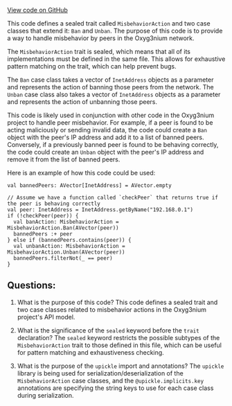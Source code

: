 [View code on GitHub](https://github.com/alephium/alephium/api/src/main/scala/org/alephium/api/model/MisbehaviorAction.scala)

This code defines a sealed trait called `MisbehaviorAction` and two case classes that extend it: `Ban` and `Unban`. The purpose of this code is to provide a way to handle misbehavior by peers in the Oxyg3nium network. 

The `MisbehaviorAction` trait is sealed, which means that all of its implementations must be defined in the same file. This allows for exhaustive pattern matching on the trait, which can help prevent bugs. 

The `Ban` case class takes a vector of `InetAddress` objects as a parameter and represents the action of banning those peers from the network. The `Unban` case class also takes a vector of `InetAddress` objects as a parameter and represents the action of unbanning those peers. 

This code is likely used in conjunction with other code in the Oxyg3nium project to handle peer misbehavior. For example, if a peer is found to be acting maliciously or sending invalid data, the code could create a `Ban` object with the peer's IP address and add it to a list of banned peers. Conversely, if a previously banned peer is found to be behaving correctly, the code could create an `Unban` object with the peer's IP address and remove it from the list of banned peers. 

Here is an example of how this code could be used:

```
val bannedPeers: AVector[InetAddress] = AVector.empty

// Assume we have a function called `checkPeer` that returns true if the peer is behaving correctly
val peer: InetAddress = InetAddress.getByName("192.168.0.1")
if (!checkPeer(peer)) {
  val banAction: MisbehaviorAction = MisbehaviorAction.Ban(AVector(peer))
  bannedPeers :+ peer
} else if (bannedPeers.contains(peer)) {
  val unbanAction: MisbehaviorAction = MisbehaviorAction.Unban(AVector(peer))
  bannedPeers.filterNot(_ == peer)
}
```
## Questions: 
 1. What is the purpose of this code?
   This code defines a sealed trait and two case classes related to misbehavior actions in the Oxyg3nium project's API model.

2. What is the significance of the `sealed` keyword before the `trait` declaration?
   The `sealed` keyword restricts the possible subtypes of the `MisbehaviorAction` trait to those defined in this file, which can be useful for pattern matching and exhaustiveness checking.

3. What is the purpose of the `upickle` import and annotations?
   The `upickle` library is being used for serialization/deserialization of the `MisbehaviorAction` case classes, and the `@upickle.implicits.key` annotations are specifying the string keys to use for each case class during serialization.